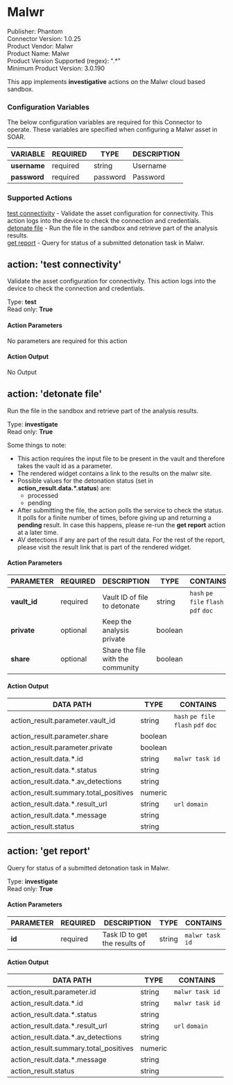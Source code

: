 [comment]: # "Auto-generated SOAR connector documentation"
# Malwr

Publisher: Phantom  
Connector Version: 1\.0\.25  
Product Vendor: Malwr  
Product Name: Malwr  
Product Version Supported (regex): "\.\*"  
Minimum Product Version: 3\.0\.190  

This app implements <b>investigative</b> actions on the Malwr cloud based sandbox\.

### Configuration Variables
The below configuration variables are required for this Connector to operate.  These variables are specified when configuring a Malwr asset in SOAR.

VARIABLE | REQUIRED | TYPE | DESCRIPTION
-------- | -------- | ---- | -----------
**username** |  required  | string | Username
**password** |  required  | password | Password

### Supported Actions  
[test connectivity](#action-test-connectivity) - Validate the asset configuration for connectivity\. This action logs into the device to check the connection and credentials\.  
[detonate file](#action-detonate-file) - Run the file in the sandbox and retrieve part of the analysis results\.  
[get report](#action-get-report) - Query for status of a submitted detonation task in Malwr\.  

## action: 'test connectivity'
Validate the asset configuration for connectivity\. This action logs into the device to check the connection and credentials\.

Type: **test**  
Read only: **True**

#### Action Parameters
No parameters are required for this action

#### Action Output
No Output  

## action: 'detonate file'
Run the file in the sandbox and retrieve part of the analysis results\.

Type: **investigate**  
Read only: **True**

Some things to note\:<ul><li>This action requires the input file to be present in the vault and therefore takes the vault id as a parameter\.</li><li>The rendered widget contains a link to the results on the malwr site\.</li><li>Possible values for the detonation status \(set in <b>action\_result\.data\.\*\.status</b>\) are\:<ul><li>processed</li><li>pending</li></ul><li>After submitting the file, the action polls the service to check the status\. It polls for a finite number of times, before giving up and returning a <b>pending</b> result\. In case this happens, please re\-run the <b>get report</b> action at a later time\.</li><li>AV detections if any are part of the result data\. For the rest of the report, please visit the result link that is part of the rendered widget\.</li></ul>

#### Action Parameters
PARAMETER | REQUIRED | DESCRIPTION | TYPE | CONTAINS
--------- | -------- | ----------- | ---- | --------
**vault\_id** |  required  | Vault ID of file to detonate | string |  `hash`  `pe file`  `flash`  `pdf`  `doc` 
**private** |  optional  | Keep the analysis private | boolean | 
**share** |  optional  | Share the file with the community | boolean | 

#### Action Output
DATA PATH | TYPE | CONTAINS
--------- | ---- | --------
action\_result\.parameter\.vault\_id | string |  `hash`  `pe file`  `flash`  `pdf`  `doc` 
action\_result\.parameter\.share | boolean | 
action\_result\.parameter\.private | boolean | 
action\_result\.data\.\*\.id | string |  `malwr task id` 
action\_result\.data\.\*\.status | string | 
action\_result\.data\.\*\.av\_detections | string | 
action\_result\.summary\.total\_positives | numeric | 
action\_result\.data\.\*\.result\_url | string |  `url`  `domain` 
action\_result\.data\.\*\.message | string | 
action\_result\.status | string |   

## action: 'get report'
Query for status of a submitted detonation task in Malwr\.

Type: **investigate**  
Read only: **True**

#### Action Parameters
PARAMETER | REQUIRED | DESCRIPTION | TYPE | CONTAINS
--------- | -------- | ----------- | ---- | --------
**id** |  required  | Task ID to get the results of | string |  `malwr task id` 

#### Action Output
DATA PATH | TYPE | CONTAINS
--------- | ---- | --------
action\_result\.parameter\.id | string |  `malwr task id` 
action\_result\.data\.\*\.id | string |  `malwr task id` 
action\_result\.data\.\*\.status | string | 
action\_result\.data\.\*\.result\_url | string |  `url`  `domain` 
action\_result\.data\.\*\.av\_detections | string | 
action\_result\.summary\.total\_positives | numeric | 
action\_result\.data\.\*\.message | string | 
action\_result\.status | string | 